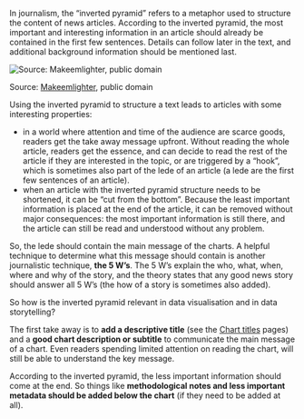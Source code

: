 In journalism, the “inverted pyramid” refers to a metaphor used to structure the content of news articles. According to the inverted pyramid, the most important and interesting information in an article should already be contained in the first few sentences. Details can follow later in the text, and additional background information should be mentioned last.

![Source: [Makeemlighter](https://commons.wikimedia.org/wiki/File:Inverted_pyramid_2.svg), public domain](Journalistic%20techniques%20for%20data%20storytelling%208bdd09bf88074238b1fe53b3a2116e1e/Inverted_pyramid_2.svg.png)

Source: [Makeemlighter](https://commons.wikimedia.org/wiki/File:Inverted_pyramid_2.svg), public domain

Using the inverted pyramid to structure a text leads to articles with some interesting properties:

- in a world where attention and time of the audience are scarce goods, readers get the take away message upfront. Without reading the whole article, readers get the essence, and can decide to read the rest of the article if they are interested in the topic, or are triggered by a “hook”, which is sometimes also part of the lede of an article (a lede are the first few sentences of an article).
- when an article with the inverted pyramid structure needs to be shortened, it can be “cut from the bottom”. Because the least important information is placed at the end of the article, it can be removed without major consequences: the most important information is still there, and the article can still be read and understood without any problem.

So, the lede should contain the main message of the charts. A helpful technique to determine what this message should contain is another journalistic technique, **the 5 W’s**.  The 5 W’s explain the who, what, when, where and why of the story, and the theory states that any good news story should answer all 5 W’s (the how of a story is sometimes also added). 

So how is the inverted pyramid relevant in data visualisation and in data storytelling?

The first take away is to **add a descriptive title** (see the <span class='internal-link'>[Chart titles](tag/chart-titles)</span> pages) and a **good chart description or subtitle** to communicate the main message of a chart. Even readers spending limited attention on reading the chart, will still be able to understand the key message.

According to the inverted pyramid, the less important information should come at the end. So things like **methodological notes and less important metadata should be added below the chart** (if they need to be added at all).